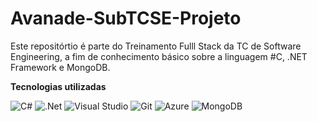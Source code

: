# Avanade-SubTCSE-Projeto

Este repositórtio é parte do Treinamento Fulll Stack da TC de Software Engineering, a fim de conhecimento básico sobre a linguagem #C, .NET Framework e MongoDB.

**Tecnologias utilizadas**

<img alt="C#" src="https://img.shields.io/badge/c%23-%23239120.svg?style=flat-square&logo=c-sharp&logoColor=white"/> <img alt=".Net" src="https://img.shields.io/badge/.NET-5C2D91?style=flat-square&logo=.net&logoColor=white"/> <img alt="Visual Studio" src="https://img.shields.io/badge/VisualStudio-5C2D91.svg?style=flat-square&logo=visual-studio&logoColor=white"/> <img alt="Git" src="https://img.shields.io/badge/git-%23F05033.svg?style=flat-square&logo=git&logoColor=white"/> <img alt="Azure" src="https://img.shields.io/badge/azure-%230072C6.svg?style=flat-square&logo=azure-devops&logoColor=white"/> <img alt="MongoDB" src ="https://img.shields.io/badge/MongoDB-%234ea94b.svg?style=flat-square&logo=mongodb&logoColor=white"/>

